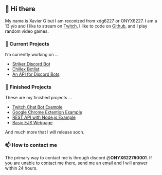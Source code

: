 ## 👋 Hi there

My name is Xavier G but I am reconized from xdg6227 or ONYX6227. I am a 13 y/o and I like to stream on [Twitch](https://twitch.tv/teamchillex), I like to code on [Github](https://github.com/xdg6227), and I play random video games.

### 🔭 Current Projects
I’m currently working on ...

- [Striker Discord Bot](https://striker-bot.tk/)
- [Chillex Botlist](https://bots.chillex.ga/)
- [An API for Discord Bots](https://github.com/xdg6227/)

### 🔭 Finished Projects
These are my finished projects ...

- [Twitch Chat Bot Example](https://github.com/xdg6227/twitch-chat-bot/)
- [Google Chrome Extention Example](https://github.com/xdg6227/chrome-extention-example/)
- [REST API with Node.js Example](https://github.com/xdg6227/rest-api-nodejs-example/)
- [Basic EJS Webpage](https://github.com/xdg6227/basic-ejs-webpage/)

And much more that I will release soon.

### 📫 How to contact me
The primary way to contact me is through discord @**ONYX6227#0001**. If you are unable to contact me there, send me an [email](mailto:xdg6227@gmail.com) and I will answer within 24 hours.
